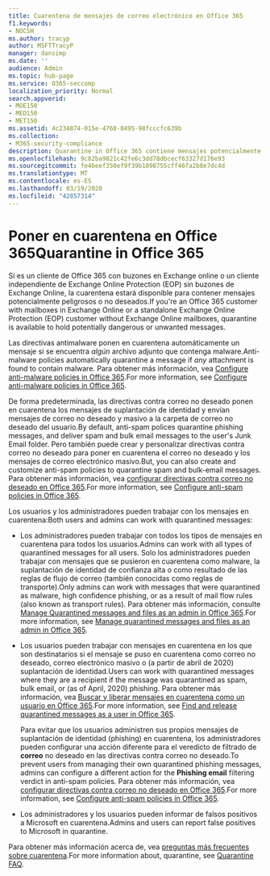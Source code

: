 ```yaml
---
title: Cuarentena de mensajes de correo electrónico en Office 365
f1.keywords:
- NOCSH
ms.author: tracyp
author: MSFTTracyP
manager: dansimp
ms.date: ''
audience: Admin
ms.topic: hub-page
ms.service: O365-seccomp
localization_priority: Normal
search.appverid:
- MOE150
- MED150
- MET150
ms.assetid: 4c234874-015e-4768-8495-98fcccfc639b
ms.collection:
- M365-security-compliance
description: Quarantine in Office 365 contiene mensajes potencialmente peligrosos o no deseados. Los administradores y los usuarios finales pueden acceder a la cuarentena.
ms.openlocfilehash: 9c82ba9821c42fe6c3dd78dbcecf63327d176e93
ms.sourcegitcommit: fe4beef350ef9f39b1098755cff46fa2b8e7dc4d
ms.translationtype: MT
ms.contentlocale: es-ES
ms.lasthandoff: 03/19/2020
ms.locfileid: "42857314"
---
```

# <a name="quarantine-in-office-365"></a><span data-ttu-id="2657e-104">Poner en cuarentena en Office 365</span><span class="sxs-lookup"><span data-stu-id="2657e-104">Quarantine in Office 365</span></span>

<span data-ttu-id="2657e-105">Si es un cliente de Office 365 con buzones en Exchange online o un cliente independiente de Exchange Online Protection (EOP) sin buzones de Exchange Online, la cuarentena estará disponible para contener mensajes potencialmente peligrosos o no deseados.</span><span class="sxs-lookup"><span data-stu-id="2657e-105">If you're an Office 365 customer with mailboxes in Exchange Online or a standalone Exchange Online Protection (EOP) customer without Exchange Online mailboxes, quarantine is available to hold potentially dangerous or unwanted messages.</span></span>

<span data-ttu-id="2657e-106">Las directivas antimalware ponen en cuarentena automáticamente un mensaje si se encuentra *algún* archivo adjunto que contenga malware.</span><span class="sxs-lookup"><span data-stu-id="2657e-106">Anti-malware policies automatically quarantine a message if *any* attachment is found to contain malware.</span></span> <span data-ttu-id="2657e-107">Para obtener más información, vea [Configure anti-malware policies in Office 365](configure-anti-malware-policies.md).</span><span class="sxs-lookup"><span data-stu-id="2657e-107">For more information, see [Configure anti-malware policies in Office 365](configure-anti-malware-policies.md).</span></span>

<span data-ttu-id="2657e-108">De forma predeterminada, las directivas contra correo no deseado ponen en cuarentena los mensajes de suplantación de identidad y envían mensajes de correo no deseado y masivo a la carpeta de correo no deseado del usuario.</span><span class="sxs-lookup"><span data-stu-id="2657e-108">By default, anti-spam polices quarantine phishing messages, and deliver spam and bulk email messages to the user's Junk Email folder.</span></span> <span data-ttu-id="2657e-109">Pero también puede crear y personalizar directivas contra correo no deseado para poner en cuarentena el correo no deseado y los mensajes de correo electrónico masivo.</span><span class="sxs-lookup"><span data-stu-id="2657e-109">But, you can also create and customize anti-spam policies to quarantine spam and bulk-email messages.</span></span> <span data-ttu-id="2657e-110">Para obtener más información, vea [configurar directivas contra correo no deseado en Office 365](configure-your-spam-filter-policies.md).</span><span class="sxs-lookup"><span data-stu-id="2657e-110">For more information, see [Configure anti-spam policies in Office 365](configure-your-spam-filter-policies.md).</span></span>

<span data-ttu-id="2657e-111">Los usuarios y los administradores pueden trabajar con los mensajes en cuarentena:</span><span class="sxs-lookup"><span data-stu-id="2657e-111">Both users and admins can work with quarantined messages:</span></span>

- <span data-ttu-id="2657e-112">Los administradores pueden trabajar con todos los tipos de mensajes en cuarentena para todos los usuarios.</span><span class="sxs-lookup"><span data-stu-id="2657e-112">Admins can work with all types of quarantined messages for all users.</span></span> <span data-ttu-id="2657e-113">Solo los administradores pueden trabajar con mensajes que se pusieron en cuarentena como malware, la suplantación de identidad de confianza alta o como resultado de las reglas de flujo de correo (también conocidas como reglas de transporte).</span><span class="sxs-lookup"><span data-stu-id="2657e-113">Only admins can work with messages that were quarantined as malware, high confidence phishing, or as a result of mail flow rules (also known as transport rules).</span></span> <span data-ttu-id="2657e-114">Para obtener más información, consulte [Manage Quarantined messages and files as an admin in Office 365](manage-quarantined-messages-and-files.md).</span><span class="sxs-lookup"><span data-stu-id="2657e-114">For more information, see [Manage quarantined messages and files as an admin in Office 365](manage-quarantined-messages-and-files.md).</span></span>

- <span data-ttu-id="2657e-115">Los usuarios pueden trabajar con mensajes en cuarentena en los que son destinatarios si el mensaje se puso en cuarentena como correo no deseado, correo electrónico masivo o (a partir de abril de 2020) suplantación de identidad.</span><span class="sxs-lookup"><span data-stu-id="2657e-115">Users can work with quarantined messages where they are a recipient if the message was quarantined as spam, bulk email, or (as of April, 2020) phishing.</span></span> <span data-ttu-id="2657e-116">Para obtener más información, vea [Buscar y liberar mensajes en cuarentena como un usuario en Office 365](find-and-release-quarantined-messages-as-a-user.md).</span><span class="sxs-lookup"><span data-stu-id="2657e-116">For more information, see [Find and release quarantined messages as a user in Office 365](find-and-release-quarantined-messages-as-a-user.md).</span></span>

  <span data-ttu-id="2657e-117">Para evitar que los usuarios administren sus propios mensajes de suplantación de identidad (phishing) en cuarentena, los administradores pueden configurar una acción diferente para el veredicto de filtrado de **correo** no deseado en las directivas contra correo no deseado.</span><span class="sxs-lookup"><span data-stu-id="2657e-117">To prevent users from managing their own quarantined phishing messages, admins can configure a different action for the **Phishing email** filtering verdict in anti-spam policies.</span></span> <span data-ttu-id="2657e-118">Para obtener más información, vea [configurar directivas contra correo no deseado en Office 365](configure-your-spam-filter-policies.md).</span><span class="sxs-lookup"><span data-stu-id="2657e-118">For more information, see [Configure anti-spam policies in Office 365](configure-your-spam-filter-policies.md).</span></span>

- <span data-ttu-id="2657e-119">Los administradores y los usuarios pueden informar de falsos positivos a Microsoft en cuarentena.</span><span class="sxs-lookup"><span data-stu-id="2657e-119">Admins and users can report false positives to Microsoft in quarantine.</span></span>

<span data-ttu-id="2657e-120">Para obtener más información acerca de, vea [preguntas más frecuentes sobre cuarentena](quarantine-faq.md).</span><span class="sxs-lookup"><span data-stu-id="2657e-120">For more information about, quarantine, see [Quarantine FAQ](quarantine-faq.md).</span></span>
